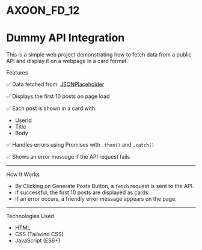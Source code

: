 # AXOON_FD_12
# Dummy API Integration

This is a simple web project demonstrating how to fetch data from a public API and display it on a webpage in a card format.

Features

✅ Data fetched from:
[JSONPlaceholder](https://jsonplaceholder.typicode.com/)


✅ Displays the first 10 posts on page load

✅ Each post is shown in a card with:

- UserId
- Title
- Body

✅ Handles errors using Promises with `.then()` and `.catch()`

✅ Shows an error message if the API request fails

---

How It Works

- By Clicking on Generate Posts Button, a `fetch` request is sent to the API.
- If successful, the first 10 posts are displayed as cards.
- If an error occurs, a friendly error message appears on the page.

---

Technologies Used

- HTML
- CSS (Tailwind CSS)
- JavaScript (ES6+)
